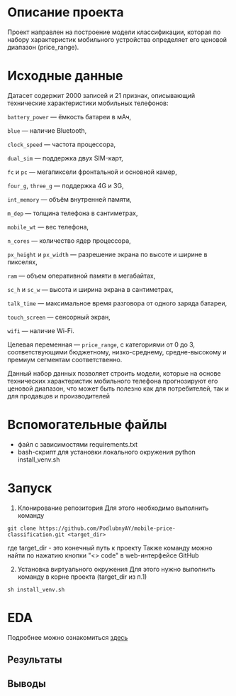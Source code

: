 # Описание проекта
Проект направлен на построение модели классификации, которая по набору характеристик мобильного устройства определяет его ценовой диапазон (price_range).

# Исходные данные
Датасет содержит 2000 записей и 21 признак, описывающий технические характеристики мобильных телефонов:

```battery_power``` — ёмкость батареи в мАч,

```blue``` — наличие Bluetooth,

```clock_speed``` — частота процессора,

```dual_sim``` — поддержка двух SIM-карт,

```fc``` и ```pc``` — мегапиксели фронтальной и основной камер,

```four_g```, ```three_g``` — поддержка 4G и 3G,

```int_memory``` — объём внутренней памяти,

```m_dep``` — толщина телефона в сантиметрах,

```mobile_wt``` — вес телефона,

```n_cores``` — количество ядер процессора,

```px_height``` и ```px_width``` — разрешение экрана по высоте и ширине в пикселях,

```ram``` — объем оперативной памяти в мегабайтах,

```sc_h``` и ```sc_w``` — высота и ширина экрана в сантиметрах,

```talk_time``` — максимальное время разговора от одного заряда батареи,

```touch_screen``` — сенсорный экран,

```wifi``` — наличие Wi-Fi.

Целевая переменная — ```price_range```, с категориями от 0 до 3, соответствующими бюджетному, низко-среднему, средне-высокому и премиум сегментам соответственно.

Данный набор данных позволяет строить модели, которые на основе технических характеристик мобильного телефона прогнозируют его ценовой диапазон, что может быть полезно как для потребителей, так и для продавцов и производителей

# Вспомогательные файлы
 - файл с зависимостями requirements.txt
 - bash-скрипт для установки локального окружения python install_venv.sh

# Запуск

1. Клонирование репозитория
Для этого необходимо выполнить команду
```shell
git clone https://github.com/PodlubnyAY/mobile-price-classification.git <target_dir>
```
где target_dir - это конечный путь к проекту
Также команду можно найти по нажатию кнопки "<> code" в web-интерфейсе GitHub

2. Установка виртуального окружения
Для этого нужно выполнить команду в корне проекта (target_dir из п.1)
```shell
sh install_venv.sh
```


# EDA
Подробнее можно ознакомиться [здесь](./eda/eda.ipynb)
## Результаты

## Выводы

